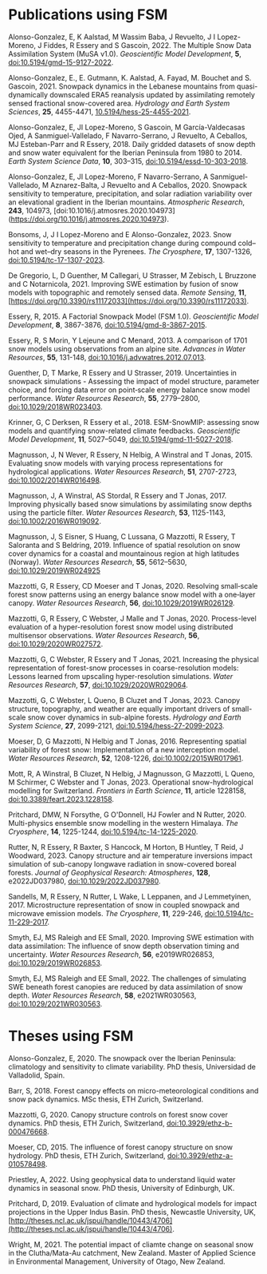 # Publications using FSM

Alonso-Gonzalez, E, K Aalstad, M Wassim Baba, J Revuelto, J I Lopez-Moreno, J Fiddes, R Essery and S Gascoin, 2022. The Multiple Snow Data Assimilation System (MuSA v1.0). *Geoscientific Model Development*, **5**, [doi:10.5194/gmd-15-9127-2022](https://doi.org/10.5194/gmd-15-9127-2022).

Alonso-Gonzalez, E., E. Gutmann, K. Aalstad, A. Fayad, M. Bouchet and S. Gascoin, 2021. Snowpack dynamics in the Lebanese mountains from quasi-dynamically downscaled ERA5 reanalysis updated by assimilating remotely sensed fractional snow-covered area. *Hydrology and Earth System Sciences*, **25**, 4455-4471, [10.5194/hess-25-4455-2021](https://hess.copernicus.org/articles/25/4455/2021/).

Alonso-Gonzalez, E, JI Lopez-Moreno, S Gascoin, M García-Valdecasas Ojed, A Sanmiguel-Vallelado, F Navarro-Serrano, J Revuelto, A Ceballos, MJ Esteban-Parr and R Essery, 2018. Daily gridded datasets of snow depth and snow water equivalent for the Iberian Peninsula from 1980 to 2014. *Earth System Science Data*, **10**, 303–315, [doi:10.5194/essd-10-303-2018](https://doi.org/10.5194/essd-10-303-2018).

Alonso-Gonzalez, E, JI Lopez-Moreno, F Navarro-Serrano, A Sanmiguel-Vallelado, M Aznarez-Balta, J Revuelto and A Ceballos, 2020. Snowpack sensitivity to temperature, precipitation, and solar radiation variability over an elevational gradient in the Iberian mountains. *Atmospheric Research*, **243**, 104973, [doi:10.1016/j.atmosres.2020.104973] (https://doi.org/10.1016/j.atmosres.2020.104973).

Bonsoms, J, J I Lopez-Moreno and E Alonso-Gonzalez, 2023. Snow sensitivity to temperature and precipitation change during compound cold–hot and wet–dry seasons in the Pyrenees. *The Cryosphere*, **17**, 1307-1326, [doi:10.5194/tc-17-1307-2023](https://doi.org/10.5194/tc-17-1307-2023).

De Gregorio, L, D Guenther, M Callegari, U Strasser, M Zebisch, L Bruzzone and C Notarnicola, 2021. Improving SWE estimation by fusion of snow models with topographic and remotely sensed data. *Remote Sensing*, **11**, [https://doi.org/10.3390/rs11172033](https://doi.org/10.3390/rs11172033).

Essery, R, 2015. A Factorial Snowpack Model (FSM 1.0). *Geoscientific Model Development*, **8**, 3867-3876, [doi:10.5194/gmd-8-3867-2015](http://www.geosci-model-dev.net/8/3867/2015/).

Essery, R, S Morin, Y Lejeune and C Menard, 2013. A comparison of 1701 snow models using observations from an alpine site. *Advances in Water Resources*, **55**, 131-148, [doi:10.1016/j.advwatres.2012.07.013](http://www.sciencedirect.com/science/article/pii/S0309170812002011).

Guenther, D, T Marke, R Essery and U Strasser, 2019. Uncertainties in snowpack simulations - Assessing the impact of model structure, parameter choice, and forcing data error on point‐scale energy balance snow model performance. *Water Resources Research*, **55**, 2779–2800, [doi:10.1029/2018WR023403](https://doi.org/10.1029/2018WR023403).

Krinner, G, C Derksen, R Essery et al., 2018. ESM-SnowMIP: assessing snow models and quantifying snow-related climate feedbacks. *Geoscientific Model Development*, **11**, 5027–5049, [doi:10.5194/gmd-11-5027-2018](https://doi.org/10.5194/gmd-11-5027-2018).

Magnusson, J, N Wever, R Essery, N Helbig, A Winstral and T Jonas, 2015. Evaluating snow models with varying process representations for hydrological applications. *Water Resources Research*, **51**, 2707-2723, [doi:10.1002/2014WR016498](http://onlinelibrary.wiley.com/doi/10.1002/2014WR016498/abstract).

Magnusson, J, A Winstral, AS Stordal, R Essery and T Jonas, 2017. Improving physically based snow simulations by assimilating snow depths using the particle filter. *Water Resources Research*, **53**, 1125-1143, [doi:10.1002/2016WR019092](http://onlinelibrary.wiley.com/doi/10.1002/2016WR019092/full).

Magnusson, J, S Eisner, S Huang, C Lussana, G Mazzotti, R Essery, T Saloranta and S Beldring, 2019. Influence of spatial resolution on snow cover dynamics for a coastal and mountainous region at high latitudes (Norway). *Water Resources Research*, **55**, 5612–5630, [doi:10.1029/2019WR024925](https://agupubs.onlinelibrary.wiley.com/doi/abs/10.1029/2019WR024925)

Mazzotti, G, R Essery, CD Moeser and T Jonas, 2020. Resolving small‐scale forest snow patterns using an energy balance snow model with a one‐layer canopy. *Water Resources Research*, **56**, [doi:10.1029/2019WR026129](https://doi.org/10.1029/2019WR026129).

Mazzotti, G, R Essery, C Webster, J Malle and T Jonas, 2020. Process-level evaluation of a hyper-resolution forest snow model using distributed multisensor observations. *Water Resources Research*, **56**, [doi:10.1029/2020WR027572](https://doi.org/10.1029/2020WR027572).

Mazzotti, G, C Webster, R Essery and T Jonas, 2021. Increasing the physical representation of forest-snow processes in coarse-resolution models: Lessons learned from upscaling hyper-resolution simulations. *Water Resources Research*, **57**, [doi:10.1029/2020WR029064](https://doi.org/10.1029/2020WR029064).

Mazzotti, G, C Webster, L Queno, B Cluzet and T Jonas, 2023. Canopy structure, topography, and weather are equally important drivers of small-scale snow cover dynamics in sub-alpine forests. *Hydrology and Earth System Science*, **27**, 2099-2121, [doi:10.5194/hess-27-2099-2023](https://doi.org/10.5194/hess-27-2099-2023).

Moeser, D, G Mazzotti, N Helbig and T Jonas, 2016. Representing spatial variability of forest snow: Implementation of a new interception model. *Water Resources Research*, **52**, 1208-1226, [doi:10.1002/2015WR017961](http://onlinelibrary.wiley.com/doi/10.1002/2015WR017961/full).

Mott, R, A Winstral, B Cluzet, N Helbig, J Magnusson, G Mazzotti, L Queno, M Schirmer, C Webster and T Jonas, 2023. Operational snow-hydrological modelling for Switzerland. *Frontiers in Earth Science*, **11**, article 1228158, [doi:10.3389/feart.2023.1228158](https://doi.org/10.3389/feart.2023.1228158).

Pritchard, DMW, N Forsythe, G O'Donnell, HJ Fowler and N Rutter, 2020. Multi-physics ensemble snow modelling in the western Himalaya. *The Cryosphere*, **14**, 1225-1244, [doi:10.5194/tc-14-1225-2020](https://www.the-cryosphere.net/14/1225/2020/).

Rutter, N, R Essery, R Baxter, S Hancock, M Horton, B Huntley, T Reid, J Woodward, 2023. Canopy structure and air temperature inversions impact simulation of sub-canopy longwave radiation in snow-covered boreal forests. *Journal of Geophysical Research: Atmospheres*, **128**, e2022JD037980, [doi:10.1029/2022JD037980](https://doi.org/10.1029/2022JD037980).

Sandells, M, R Essery, N Rutter, L Wake, L Leppanen, and J Lemmetyinen, 2017. Microstructure representation of snow in coupled snowpack and microwave emission models. *The Cryosphere*, **11**, 229-246, [doi:10.5194/tc-11-229-2017](https://www.the-cryosphere.net/11/229/2017/).

Smyth, EJ, MS Raleigh and EE Small, 2020. Improving SWE estimation with data assimilation: The influence of snow depth observation timing and uncertainty. *Water Resources Research*, **56**, e2019WR026853, [doi:10.1029/2019WR026853](https://doi.org/10.1029/2019WR026853).

Smyth, EJ, MS Raleigh and EE Small, 2022. The challenges of simulating SWE beneath forest canopies are reduced by data assimilation of snow depth. *Water Resources Research*, **58**, e2021WR030563, [doi:10.1029/2021WR030563](https://doi.org/10.1029/2021WR030563).

# Theses using FSM

Alonso-Gonzalez, E, 2020. The snowpack over the Iberian Peninsula: climatology and sensitivity to climate variability. PhD thesis, Universidad de Valladolid, Spain.

Barr, S, 2018. Forest canopy effects on micro-meteorological conditions and snow pack dynamics. MSc thesis, ETH Zurich, Switzerland.

Mazzotti, G, 2020. Canopy structure controls on forest snow cover dynamics. PhD thesis, ETH Zurich, Switzerland, [doi:10.3929/ethz-b-000476668](https://doi.org/10.3929/ethz-b-000476668).

Moeser, CD, 2015. The influence of forest canopy structure on snow hydrology. PhD thesis, ETH Zurich, Switzerland, [doi:10.3929/ethz-a-010578498](https://doi.org/10.3929/ethz-a-010578498).

Priestley, A, 2022. Using geophysical data to understand liquid water dynamics in seasonal snow. PhD thesis, University of Edinburgh, UK.

Pritchard, D, 2019. Evaluation of climate and hydrological models for impact projections in the Upper Indus Basin. PhD thesis, Newcastle University, UK, [http://theses.ncl.ac.uk/jspui/handle/10443/4706](http://theses.ncl.ac.uk/jspui/handle/10443/4706).

Wright, M, 2021. The potential impact of cliamte change on seasonal snow in the Clutha/Mata-Au catchment, New Zealand. Master of Applied Science in Environmental Management, University of Otago, New Zealand. 

